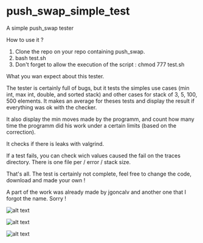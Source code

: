 # push_swap_simple_test
A simple push_swap tester

How to use it ?

1) Clone the repo on your repo containing push_swap.
2) bash test.sh
3) Don't forget to allow the execution of the script : chmod 777 test.sh

What you wan expect about this tester.

The tester is certainly full of bugs, but it tests the simples use cases (min int, max int, double, and sorted stack) and other cases for stack of 3, 5, 100, 500 elements. It makes an average for theses tests and display the result if everything was ok with the checker.

It also display the min moves made by the programm, and count how many time the programm did his work under a certain limits (based on the correction).

It checks if there is leaks with valgrind.

If a test fails, you can check wich values caused the fail on the traces directory. There is one file per / error / stack size.

That's all. The test is certainly not complete, feel free to change the code, download and made your own !

A part of the work was already made by jgoncalv and another one that I forgot the name. Sorry !


![alt text](https://i.ibb.co/nnw9V22/Capture-d-cran-de-2021-09-15-14-53-27.png)

![alt text](https://i.ibb.co/TBDPdJ4/Capture-d-cran-de-2021-09-15-14-54-52.png)

![alt text](https://i.ibb.co/9yNr9ht/Capture-d-cran-de-2021-09-15-14-54-58.png)
